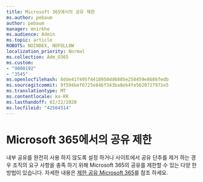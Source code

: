 ```yaml
---
title: Microsoft 365에서의 공유 제한
ms.author: pebaum
author: pebaum
manager: mnirkhe
ms.audience: Admin
ms.topic: article
ROBOTS: NOINDEX, NOFOLLOW
localization_priority: Normal
ms.collection: Adm_O365
ms.custom:
- "9000192"
- "3545"
ms.openlocfilehash: 8dde41f495f4410950dd6805e258459e8686fedb
ms.sourcegitcommit: 9f594bef6725e846f343ba8eb4fe5620727971e5
ms.translationtype: MT
ms.contentlocale: ko-KR
ms.lasthandoff: 02/22/2020
ms.locfileid: "42564514"
---
```

# <a name="limit-sharing-in-microsoft-365"></a>Microsoft 365에서의 공유 제한

내부 공유를 완전히 사용 하지 않도록 설정 하거나 사이트에서 공유 단추를 제거 하는 경우 조직의 요구 사항을 충족 하기 위해 Microsoft 365의 공유를 제한할 수 있는 다양 한 방법이 있습니다. 자세한 내용은 [제한 공유 Microsoft 365](https://docs.microsoft.com/Office365/Enterprise/microsoft-365-limit-sharing)를 참조 하세요.
